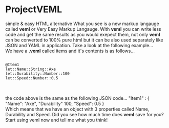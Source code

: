 # ProjectVEML
simple &amp; easy HTML alternative
What you see is a new markup langauge called <b>veml</b> or Very Easy Markup Langauge. With <b>veml</b> you can write less code 
and get the same results as you would exepect them, not only <b>veml</b> can be converted to 100% pure html but it can be also used 
separately like JSON and YAML in application. Take a look at the following example...<br>
We have a <b>.veml</b> called items and it's contents is as follows...<br>
<pre>
<code>
@Item1
let::Name::String::Axe
let::Durability::Number::100
let::Speed::Number::0.5
</code>
</pre>
<br>
the code above is the same as the following JSON code...
"Item1" : {
  "Name": "Axe",
  "Durability" 100,
  "Speed": 0.5
}
<br>
Which means that we have an object with 3 properties called Name, Durability and Speed. Did you see how much time does <b>veml</b> save for you? 
Start using veml now and tell me what you think!
